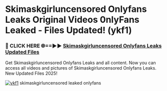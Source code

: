 # Skimaskgirluncensored Onlyfans Leaks Original Videos 0nlyFans Leaked - Files Updated! (ykf1)

<h3>🔴 CLICK HERE 🌐==►► <a href="https://tinyurl.com/4seja8ks" rel="nofollow">Skimaskgirluncensored Onlyfans Leaks Updated Files</a></h3>

Get Skimaskgirluncensored Onlyfans Leaks and all content. Now you can access all videos and pictures of Skimaskgirluncensored Onlyfans Leaks. New Updated Files 2025!

[![ykf1](https://i.imgur.com/EWjZXRe.gif)](https://tinyurl.com/4seja8ks)
skimaskgirluncensored leaked onlyfans
